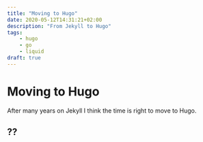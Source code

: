 ```yaml
---
title: "Moving to Hugo"
date: 2020-05-12T14:31:21+02:00
description: "From Jekyll to Hugo"
tags:
    - hugo
    - go
    - liquid
draft: true
---
```


# Moving to Hugo

After many years on Jekyll I think the time is right to move to Hugo. 

## ??